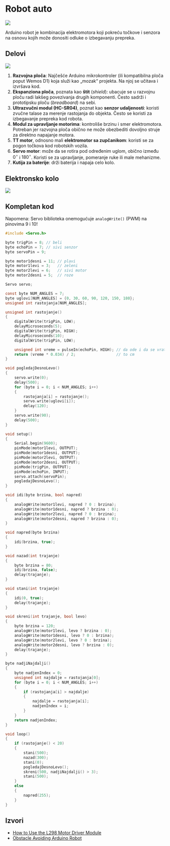 # Robot auto

![](../slike/arduino-robot.jpg)

Arduino robot je kombinacija elektromotora koji pokreću točkove i senzora na osnovu kojih može donositi odluke o izbegavanju prepreka.

## Delovi

![](../slike/robot-delovi.webp)

1. **Razvojna ploča**: Najčešće Arduino mikrokontroler (ili kompatibilna ploča poput Wemos D1) koja služi kao „mozak“ projekta. Na njoj se učitava i izvršava kod.
2. **Ekspanziona ploča**, poznata kao **štit** (*shield*): ubacuje se u razvojnu ploču radi lakšeg povezivanja drugih komponenti. Često sadrži i prototipsku ploču (*breadboard*) na sebi.
3. **Ultrazvučni modul (HC-SR04)**, poznat kao **senzor udaljenosti**: koristi zvučne talase za merenje rastojanja do objekta. Često se koristi za izbegavanje prepreka kod robota.
4. **Modul za upravljanje motorima**: kontroliše brzinu i smer elektromotora. Potreban jer razvojna ploča obično ne može obezbediti dovoljno struje za direktno napajanje motora.
5. **TT motor**, odnosno mali **elektromotor sa zupčanikom**: koristi se za pogon točkova kod robotskih vozila.
6. **Servo motor**: može da se rotira pod određenim uglom, obično između $0^\circ$ i $180^\circ$. Koristi se za upravljanje, pomeranje ruke ili male mehanizme.
7. **Kutija za baterije**: drži baterija i napaja celo kolo.

## Elektronsko kolo

![](../slike/arduino-robot-kolo.png)

## Kompletan kod

Napomena: Servo biblioteka onemogućuje `analogWrite()` (PWM) na pinovima 9 i 10!

```c
#include <Servo.h>

byte trigPin = 8; // beli
byte echoPin = 7; // sivi senzor
byte servoPin = 9;

byte motor1desni = 11; // plavi
byte motor1levi = 3;   // zeleni
byte motor2levi = 6;   // sivi motor
byte motor2desni = 5;  // roze

Servo servo;

const byte NUM_ANGLES = 7;
byte uglovi[NUM_ANGLES] = {0, 30, 60, 90, 120, 150, 180};
unsigned int rastojanja[NUM_ANGLES];

unsigned int rastojanje()
{
    digitalWrite(trigPin, LOW);
    delayMicroseconds(5);
    digitalWrite(trigPin, HIGH);
    delayMicroseconds(10);
    digitalWrite(trigPin, LOW);

    unsigned int vreme = pulseIn(echoPin, HIGH); // da ode i da se vrati
    return (vreme * 0.034) / 2;                  // to cm
}

void pogledajDesnoLevo()
{
    servo.write(0);
    delay(500);
    for (byte i = 0; i < NUM_ANGLES; i++)
    {
        rastojanja[i] = rastojanje();
        servo.write(uglovi[i]);
        delay(120);
    }
    servo.write(90);
    delay(500);
}

void setup()
{
    Serial.begin(9600);
    pinMode(motor1levi, OUTPUT);
    pinMode(motor1desni, OUTPUT);
    pinMode(motor2levi, OUTPUT);
    pinMode(motor2desni, OUTPUT);
    pinMode(trigPin, OUTPUT);
    pinMode(echoPin, INPUT);
    servo.attach(servoPin);
    pogledajDesnoLevo();
}

void idi(byte brzina, bool napred)
{
    analogWrite(motor1levi, napred ? 0 : brzina);
    analogWrite(motor1desni, napred ? brzina : 0);
    analogWrite(motor2levi, napred ? 0 : brzina);
    analogWrite(motor2desni, napred ? brzina : 0);
}

void napred(byte brzina)
{
    idi(brzina, true);
}

void nazad(int trajanje)
{
    byte brzina = 80;
    idi(brzina, false);
    delay(trajanje);
}

void stani(int trajanje)
{
    idi(0, true);
    delay(trajanje);
}

void skreni(int trajanje, bool levo)
{
    byte brzina = 120;
    analogWrite(motor1levi, levo ? brzina : 0);
    analogWrite(motor1desni, levo ? 0 : brzina);
    analogWrite(motor2levi, levo ? 0 : brzina);
    analogWrite(motor2desni, levo ? brzina : 0);
    delay(trajanje);
}

byte nadjiNajdalji()
{
    byte nadjenIndex = 0;
    unsigned int najdalje = rastojanja[0];
    for (byte i = 0; i < NUM_ANGLES; i++)
    {
        if (rastojanja[i] > najdalje)
        {
            najdalje = rastojanja[i];
            nadjenIndex = i;
        }
    }
    return nadjenIndex;
}

void loop()
{
    if (rastojanje() < 20)
    {
        stani(500);
        nazad(300);
        stani(0);
        pogledajDesnoLevo();
        skreni(500, nadjiNajdalji() > 3);
        stani(500);
    }
    else
    {
        napred(255);
    }
}
```

## Izvori

- [How to Use the L298 Motor Driver Module](https://www.instructables.com/How-to-use-the-L298-Motor-Driver-Module-Arduino-Tu/)
- [Obstacle Avoiding Arduino Robot](https://www.instructables.com/Bluetooth-Controlled-Obstacle-Avoiding-Arduino-Rob/)